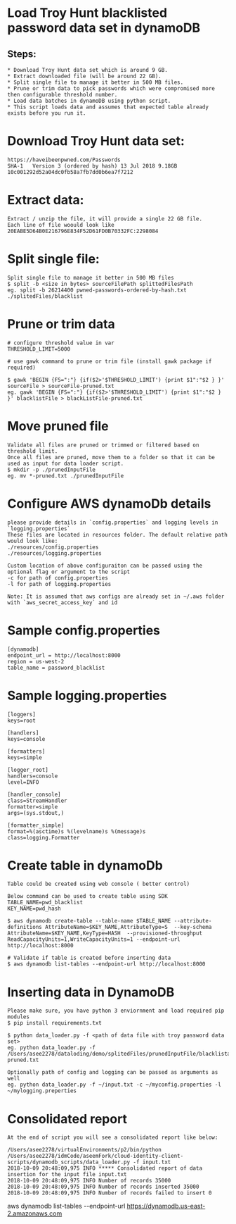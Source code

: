 Load Troy Hunt blacklisted password data set in dynamoDB
========================================================

Steps:
------

    * Download Troy Hunt data set which is around 9 GB.
    * Extract downloaded file (will be around 22 GB). 
    * Split single file to manage it better in 500 MB files.
    * Prune or trim data to pick passwords which were compromised more then configurable threshold number. 
    * Load data batches in dynamoDB using python script. 
    * This script loads data and assumes that expected table already exists before you run it. 


Download Troy Hunt data set:
===========================

    https://haveibeenpwned.com/Passwords
    SHA-1	Version 3 (ordered by hash)	13 Jul 2018	9.18GB	10c001292d52a04dc0fb58a7fb7dd0b6ea7f7212

Extract data:
============

    Extract / unzip the file, it will provide a single 22 GB file. 
    Each line of file woould look like 
    20EABE5D64B0E216796E834F52D61FD0B70332FC:2298084 

Split single file:
=================

    Split single file to manage it better in 500 MB files 
    $ split -b <size in bytes> sourceFilePath splittedFilesPath
    eg. split -b 26214400 pwned-passwords-ordered-by-hash.txt ./splitedFiles/blacklist
    
Prune or trim data
==================
   
    # configure threshold value in var
    THRESHOLD_LIMIT=5000
    
    # use gawk command to prune or trim file (install gawk package if required)

    $ gawk 'BEGIN {FS=":"} {if($2>'$THRESHOLD_LIMIT') {print $1":"$2 } }' sourceFile > sourceFile-pruned.txt
    eg. gawk 'BEGIN {FS=":"} {if($2>'$THRESHOLD_LIMIT') {print $1":"$2 } }' blacklistFile > blackListFile-pruned.txt
    
Move pruned file
================
    
    Validate all files are pruned or trimmed or filtered based on threshold limit.
    Once all files are pruned, move them to a folder so that it can be used as input for data loader script.
    $ mkdir -p ./prunedInputFile
    eg. mv *-pruned.txt ./prunedInputFile 
    
Configure AWS dynamoDb details
==============================
    please provide details in `config.properties` and logging levels in `logging.properties`
    These files are located in resources folder. The default relative path would look like:
    ./resources/config.properties
    ./resources/logging.properties
    
    Custom location of above configuraiton can be passed using the optional flag or argument to the script
    -c for path of config.properties
    -l for path of logging.properties

    Note: It is assumed that aws configs are already set in ~/.aws folder with `aws_secret_access_key` and id

Sample config.properties
=======================    
    [dynamodb]
    endpoint_url = http://localhost:8000
    region = us-west-2
    table_name = password_blacklist
    
Sample logging.properties
=======================  
    [loggers]
    keys=root
    
    [handlers]
    keys=console
    
    [formatters]
    keys=simple
    
    [logger_root]
    handlers=console
    level=INFO
    
    [handler_console]
    class=StreamHandler
    formatter=simple
    args=(sys.stdout,)
    
    [formatter_simple]
    format=%(asctime)s %(levelname)s %(message)s
    class=logging.Formatter
    
Create table in dynamoDb
========================

    Table could be created using web console ( better control) 
    
    Below command can be used to create table using SDK
    TABLE_NAME=pwd_blacklist
    KEY_NAME=pwd_hash
    
    $ aws dynamodb create-table --table-name $TABLE_NAME --attribute-definitions AttributeName=$KEY_NAME,AttributeType=S  --key-schema AttributeName=$KEY_NAME,KeyType=HASH  --provisioned-throughput ReadCapacityUnits=1,WriteCapacityUnits=1 --endpoint-url http://localhost:8000
    
    # Validate if table is created before inserting data
    $ aws dynamodb list-tables --endpoint-url http://localhost:8000
    
Inserting data in DynamoDB
==========================

    Please make sure, you have python 3 enviornment and load required pip modules
    $ pip install requirements.txt 
    
    $ python data_loader.py -f <path of data file with troy password data set>
    eg. python data_loader.py -f /Users/asee2278/dataloding/demo/splitedFiles/prunedInputFile/blacklistaa-pruned.txt 
    
    Optionally path of config and logging can be passed as arguments as well 
    eg. python data_loader.py -f ~/input.txt -c ~/myconfig.properties -l ~/mylogging.preperties

Consolidated report 
===================
    At the end of script you will see a consolidated report like below:
    
    /Users/asee2278/virtualEnvironments/p2/bin/python /Users/asee2278/idmCode/aseemFork/cloud-identity-client-scripts/dynamodb_scripts/data_loader.py -f input.txt
    2018-10-09 20:48:09,975 INFO ***** Consolidated report of data insertion for the input file input.txt
    2018-10-09 20:48:09,975 INFO Number of records 35000
    2018-10-09 20:48:09,975 INFO Number of records inserted 35000
    2018-10-09 20:48:09,975 INFO Number of records failed to insert 0




aws dynamodb list-tables --endpoint-url https://dynamodb.us-east-2.amazonaws.com

